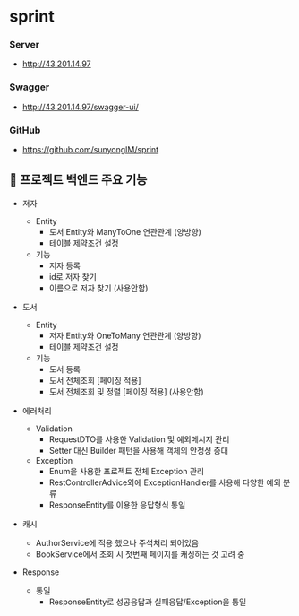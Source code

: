 # sprint

### Server
- http://43.201.14.97

### Swagger
- http://43.201.14.97/swagger-ui/


### GitHub
- https://github.com/sunyongIM/sprint


## 🔑 프로젝트 백엔드 주요 기능
  
* 저자
  - Entity
    - 도서 Entity와 ManyToOne 연관관계 (양방향)
    - 테이블 제약조건 설정
  - 기능
    - 저자 등록
    - id로 저자 찾기
    - 이름으로 저자 찾기 (사용안함)
  
* 도서
  - Entity
    - 저자 Entity와 OneToMany 연관관계 (양방향)
    - 테이블 제약조건 설정
  - 기능
    - 도서 등록
    - 도서 전체조회 [페이징 적용]
    - 도서 전체조회 및 정렬 [페이징 적용] (사용안함)

* 에러처리
  - Validation
    - RequestDTO를 사용한 Validation 및 예외메시지 관리
    - Setter 대신 Builder 패턴을 사용해 객체의 안정성 증대
  - Exception
    - Enum을 사용한 프로젝트 전체 Exception 관리
    - RestControllerAdvice외에 ExceptionHandler를 사용해 다양한 예외 분류
    - ResponseEntity<HttpResponse>를 이용한 응답형식 통일

* 캐시 
  - AuthorService에 적용 했으나 주석처리 되어있음
  - BookService에서 조회 시 첫번째 페이지를 캐싱하는 것 고려 중
  
* Response
  - 통일
    - ResponseEntity<HttpResponse>로 성공응답과 실패응답/Exception을 통일
  
